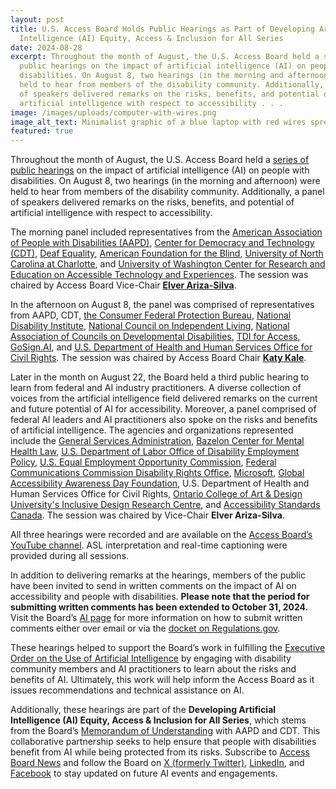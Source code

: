 ```yaml
---
layout: post
title: U.S. Access Board Holds Public Hearings as Part of Developing Artificial
  Intelligence (AI) Equity, Access & Inclusion for All Series
date: 2024-08-28
excerpt: Throughout the month of August, the U.S. Access Board held a series of
  public hearings on the impact of artificial intelligence (AI) on people with
  disabilities. On August 8, two hearings (in the morning and afternoon) were
  held to hear from members of the disability community. Additionally, a panel
  of speakers delivered remarks on the risks, benefits, and potential of
  artificial intelligence with respect to accessibility . . .
image: /images/uploads/computer-with-wires.png
image_alt_text: Minimalist graphic of a blue laptop with red wires spreading outwards from it.
featured: true
---
```

Throughout the month of August, the U.S. Access Board held a [series of public hearings](https://www.access-board.gov/news/2024/07/09/u-s-access-board-holds-hearings-on-artificial-intelligence-ai-for-disability-community-and-ai-practitioners/) on the impact of artificial intelligence (AI) on people with disabilities. On August 8, two hearings (in the morning and afternoon) were held to hear from members of the disability community. Additionally, a panel of speakers delivered remarks on the risks, benefits, and potential of artificial intelligence with respect to accessibility.

The morning panel included representatives from the [American Association of People with Disabilities (AAPD)](https://www.aapd.com/), [Center for Democracy and Technology (CDT)](https://cdt.org/), [Deaf Equality](https://www.deafequality.org/), [American Foundation for the Blind](https://www.afb.org/), [University of North Carolina at Charlotte](https://www.charlotte.edu/), and [University of Washington Center for Research and Education on Accessible Technology and Experiences](https://create.uw.edu/). The session was chaired by Access Board Vice-Chair **[Elver Ariza-Silva](https://www.access-board.gov/about/board-members/elver-ariza-silva/)**.

In the afternoon on August 8, the panel was comprised of representatives from AAPD, CDT, [the Consumer Federal Protection Bureau](https://www.consumerfinance.gov/), [National Disability Institute](https://www.nationaldisabilityinstitute.org/), [National Council on Independent Living](https://ncil.org/), [National Association of Councils on Developmental Disabilities](https://nacdd.org/), [TDI for Access](https://tdiforaccess.org/), [GoSign.AI](https://www.gosign.ai/), and [U.S. Department of Health and Human Services Office for Civil Rights](https://www.hhs.gov/ocr/index.html). The session was chaired by Access Board Chair **[Katy Kale](https://www.access-board.gov/about/board-members/federal-gsa/)**.

Later in the month on August 22, the Board held a third public hearing to learn from federal and AI industry practitioners. A diverse collection of voices from the artificial intelligence field delivered remarks on the current and future potential of AI for accessibility. Moreover, a panel comprised of federal AI leaders and AI practitioners also spoke on the risks and benefits of artificial intelligence. The agencies and organizations represented include the [General Services Administration](https://www.gsa.gov/), [Bazelon Center for Mental Health Law](https://www.bazelon.org/), [U.S. Department of Labor Office of Disability Employment Policy](https://www.dol.gov/agencies/odep), [U.S. Equal Employment Opportunity Commission](https://www.eeoc.gov/), [Federal Communications Commission Disability Rights Office](https://www.fcc.gov/accessibility), [Microsoft](https://www.microsoft.com/en-us/accessibility/), [Global Accessibility Awareness Day Foundation](https://accessibility.day/), U.S. Department of Health and Human Services Office for Civil Rights, [Ontario College of Art & Design University's Inclusive Design Research Centre](https://idrc.ocadu.ca/), and [Accessibility Standards Canada](https://accessible.canada.ca/). The session was chaired by Vice-Chair **Elver Ariza-Silva**.

All three hearings were recorded and are available on the [Access Board’s YouTube channel](https://www.youtube.com/channel/UC5tRWTtV5eSw68N3tSpmyWw). ASL interpretation and real-time captioning were provided during all sessions.

In addition to delivering remarks at the hearings, members of the public have been invited to send in written comments on the impact of AI on accessibility and people with disabilities. **Please note that the period for submitting written comments has been extended to October 31, 2024.** Visit the Board’s [AI page](https://www.access-board.gov/ai/) for more information on how to submit written comments either over email or via the [docket on Regulations.gov](https://www.regulations.gov/document/ATBCB-2024-0005-0001).

These hearings helped to support the Board’s work in fulfilling the [Executive Order on the Use of Artificial Intelligence](https://www.whitehouse.gov/briefing-room/presidential-actions/2023/10/30/executive-order-on-the-safe-secure-and-trustworthy-development-and-use-of-artificial-intelligence/) by engaging with disability community members and AI practitioners to learn about the risks and benefits of AI. Ultimately, this work will help inform the Access Board as it issues recommendations and technical assistance on AI.

Additionally, these hearings are part of the **Developing Artificial Intelligence (AI) Equity, Access & Inclusion for All Series**, which stems from the Board’s [Memorandum of Understanding](https://www.access-board.gov/ai-mou/) with AAPD and CDT. This collaborative partnership seeks to help ensure that people with disabilities benefit from AI while being protected from its risks. Subscribe to [Access Board News](https://public.govdelivery.com/accounts/USACCESS/subscriber/qualify?commit=Subscribe&topic_id=USACCESS_1) and follow the Board on [X (formerly Twitter)](https://twitter.com/AccessBoard), [LinkedIn](https://www.linkedin.com/company/us-access-board), and [Facebook](https://www.facebook.com/usaccessboard) to stay updated on future AI events and engagements.
